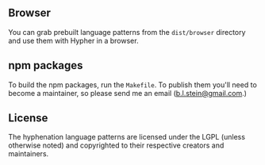 ## Browser

You can grab prebuilt language patterns from the `dist/browser` directory and use them with Hypher in a browser.

## npm packages

To build the npm packages, run the `Makefile`. To publish them you'll need to become a maintainer, so please send me an email (b.l.stein@gmail.com.)

## License
The hyphenation language patterns are licensed under the LGPL (unless otherwise noted) and copyrighted to their respective creators and maintainers.

